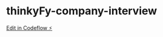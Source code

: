 # thinkyFy-company-interview

[Edit in Codeflow ⚡️](https://stackblitz.com/~/github.com/Dhanarajb/thinkyFy-company-interview)